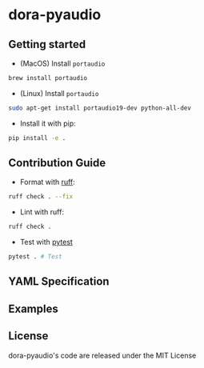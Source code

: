 # dora-pyaudio

## Getting started

- (MacOS) Install `portaudio`

```bash
brew install portaudio
```

- (Linux) Install `portaudio`

```bash
sudo apt-get install portaudio19-dev python-all-dev
```

- Install it with pip:

```bash
pip install -e .
```

## Contribution Guide

- Format with [ruff](https://docs.astral.sh/ruff/):

```bash
ruff check . --fix
```

- Lint with ruff:

```bash
ruff check .
```

- Test with [pytest](https://github.com/pytest-dev/pytest)

```bash
pytest . # Test
```

## YAML Specification

## Examples

## License

dora-pyaudio's code are released under the MIT License
